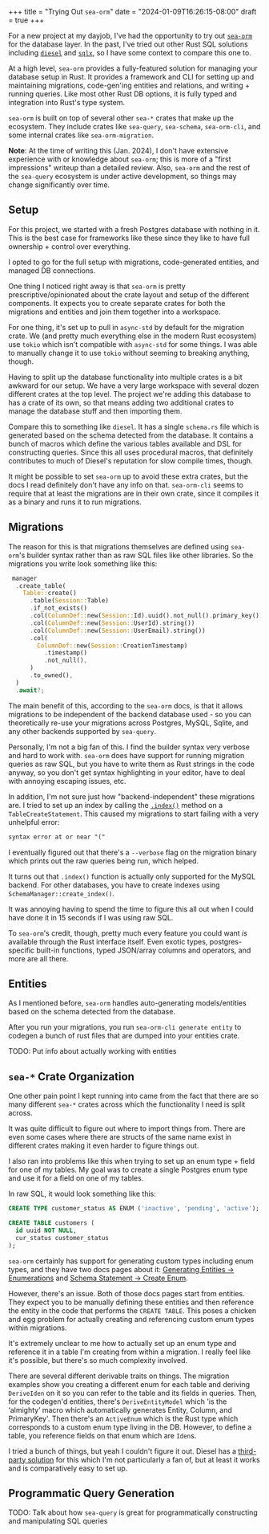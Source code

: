 +++
title = "Trying Out `sea-orm`"
date = "2024-01-09T16:26:15-08:00"
draft = true
+++

For a new project at my dayjob, I've had the opportunity to try out [`sea-orm`](https://www.sea-ql.org/SeaORM/) for the database layer. In the past, I've tried out other Rust SQL solutions including [`diesel`](https://diesel.rs/) and [`sqlx`](https://github.com/jmoiron/sqlx), so I have some context to compare this one to.

At a high level, `sea-orm` provides a fully-featured solution for managing your database setup in Rust. It provides a framework and CLI for setting up and maintaining migrations, code-gen'ing entities and relations, and writing + running queries. Like most other Rust DB options, it is fully typed and integration into Rust's type system.

`sea-orm` is built on top of several other `sea-*` crates that make up the ecosystem. They include crates like `sea-query`, `sea-schema`, `sea-orm-cli`, and some internal crates like `sea-orm-migration`.

**Note**: At the time of writing this (Jan. 2024), I don't have extensive experience with or knowledge about `sea-orm`; this is more of a "first impressions" writeup than a detailed review. Also, `sea-orm` and the rest of the `sea-query` ecosystem is under active development, so things may change significantly over time.

## Setup

For this project, we started with a fresh Postgres database with nothing in it. This is the best case for frameworks like these since they like to have full ownership + control over everything.

I opted to go for the full setup with migrations, code-generated entities, and managed DB connections.

One thing I noticed right away is that `sea-orm` is pretty prescriptive/opinionated about the crate layout and setup of the different components. It expects you to create separate crates for both the migrations and entities and join them together into a workspace.

For one thing, it's set up to pull in `async-std` by default for the migration crate. We (and pretty much everything else in the modern Rust ecosystem) use `tokio` which isn't compatible with `async-std` for some things. I was able to manually change it to use `tokio` without seeming to breaking anything, though.

Having to split up the database functionality into multiple crates is a bit awkward for our setup. We have a very large workspace with several dozen different crates at the top level. The project we're adding this database to has a crate of its own, so that means adding two additional crates to manage the database stuff and then importing them.

Compare this to something like `diesel`. It has a single `schema.rs` file which is generated based on the schema detected from the database. It contains a bunch of macros which define the various tables available and DSL for constructing queries. Since this all uses procedural macros, that definitely contributes to much of Diesel's reputation for slow compile times, though.

It might be possible to set `sea-orm` up to avoid these extra crates, but the docs I read definitely don't have any info on that. `sea-orm-cli` seems to require that at least the migrations are in their own crate, since it compiles it as a binary and runs it to run migrations.

## Migrations

The reason for this is that migrations themselves are defined using `sea-orm`'s builder syntax rather than as raw SQL files like other libraries. So the migrations you write look something like this:

```rs
 manager
  .create_table(
    Table::create()
      .table(Session::Table)
      .if_not_exists()
      .col(ColumnDef::new(Session::Id).uuid().not_null().primary_key())
      .col(ColumnDef::new(Session::UserId).string())
      .col(ColumnDef::new(Session::UserEmail).string())
      .col(
        ColumnDef::new(Session::CreationTimestamp)
          .timestamp()
          .not_null(),
      )
      .to_owned(),
  )
  .await?;
```

The main benefit of this, according to the `sea-orm` docs, is that it allows migrations to be independent of the backend database used - so you can theoretically re-use your migrations across Postgres, MySQL, Sqlite, and any other backends supported by `sea-query`.

Personally, I'm not a big fan of this. I find the builder syntax very verbose and hard to work with. `sea-orm` does have support for running migration queries as raw SQL, but you have to write them as Rust strings in the code anyway, so you don't get syntax highlighting in your editor, have to deal with annoying escaping issues, etc.

In addition, I'm not sure just how "backend-independent" these migrations are. I tried to set up an index by calling the [`.index()`](https://docs.rs/sea-query/latest/sea_query/table/struct.TableCreateStatement.html#method.index) method on a `TableCreateStatement`. This caused my migrations to start failing with a very unhelpful error:

```txt
syntax error at or near "("
```

I eventually figured out that there's a `--verbose` flag on the migration binary which prints out the raw queries being run, which helped.

It turns out that `.index()` function is actually only supported for the MySQL backend. For other databases, you have to create indexes using `SchemaManager::create_index()`.

It was annoying having to spend the time to figure this all out when I could have done it in 15 seconds if I was using raw SQL.

To `sea-orm`'s credit, though, pretty much every feature you could want _is_ available through the Rust interface itself. Even exotic types, postgres-specific built-in functions, typed JSON/array columns and operators, and more are all there.

## Entities

As I mentioned before, `sea-orm` handles auto-generating models/entities based on the schema detected from the database.

After you run your migrations, you run `sea-orm-cli generate entity` to codegen a bunch of rust files that are dumped into your entities crate.

TODO: Put info about actually working with entities

## `sea-*` Crate Organization

One other pain point I kept running into came from the fact that there are so many different `sea-*` crates across which the functionality I need is split across.

It was quite difficult to figure out where to import things from. There are even some cases where there are structs of the same name exist in different crates making it even harder to figure things out.

I also ran into problems like this when trying to set up an enum type + field for one of my tables. My goal was to create a single Postgres enum type and use it for a field on one of my tables.

In raw SQL, it would look something like this:

```sql
CREATE TYPE customer_status AS ENUM ('inactive', 'pending', 'active');

CREATE TABLE customers (
  id uuid NOT NULL,
  cur_status customer_status
);
```

`sea-orm` certainly has support for generating custom types including enum types, and they have two docs pages about it: [Generating Entities -> Enumerations](https://www.sea-ql.org/SeaORM/docs/generate-entity/enumeration/) and [Schema Statement -> Create Enum](https://www.sea-ql.org/SeaORM/docs/schema-statement/create-enum/).

However, there's an issue. Both of those docs pages start from entities. They expect you to be manually defining these entities and then reference the entity in the code that performs the `CREATE TABLE`. This poses a chicken and egg problem for actually creating and referencing custom enum types within migrations.

It's extremely unclear to me how to actually set up an enum type and reference it in a table I'm creating from within a migration. I really feel like it's possible, but there's so much complexity involved.

There are several different derivable traits on things. The migration examples show you creating a different enum for each table and deriving `DeriveIden` on it so you can refer to the table and its fields in queries. Then, for the codegen'd entities, there's `DeriveEntityModel` which 'is the ‘almighty’ macro which automatically generates Entity, Column, and PrimaryKey'. Then there's an `ActiveEnum` which is the Rust type which corresponds to a custom enum type living in the DB. However, to define a table, you reference fields on that enum which are `Iden`s.

I tried a bunch of things, but yeah I couldn't figure it out. Diesel has a [third-party solution](https://github.com/adwhit/diesel-derive-enum) for this which I'm not particularly a fan of, but at least it works and is comparatively easy to set up.

## Programmatic Query Generation

TODO: Talk about how `sea-query` is great for programmatically constructing and manipulating SQL queries
